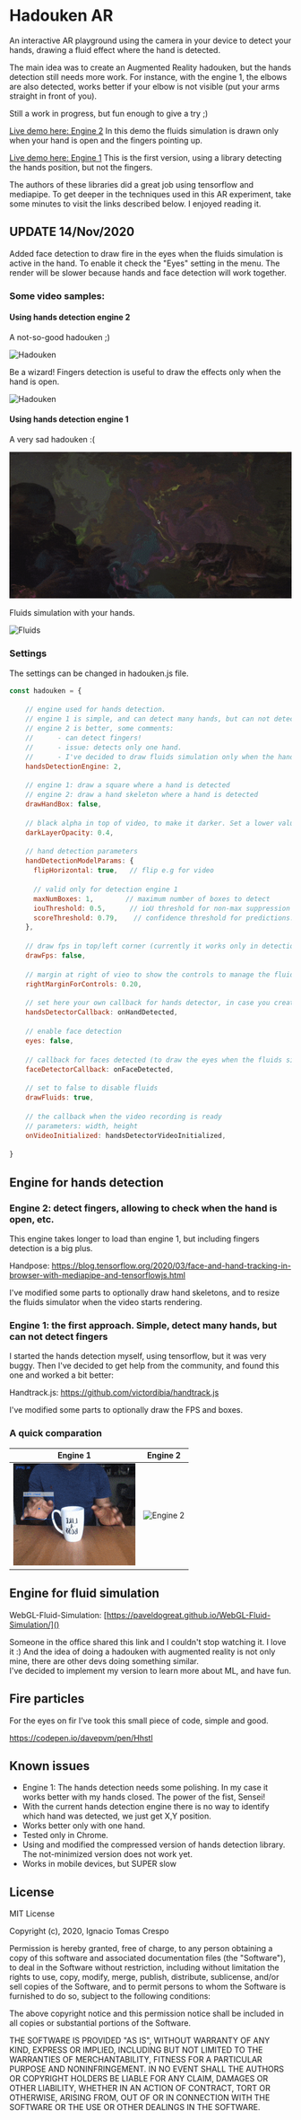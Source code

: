 
# Hadouken AR

An interactive AR playground using the camera in your device to detect your hands, drawing a fluid effect where the hand is detected.

The main idea was to create an Augmented Reality hadouken, but the hands detection still needs more work.
For instance, with the engine 1, the elbows are also detected, works better if your elbow is not visible (put your arms straight in front of you).

Still a work in progress, but fun enough to give a try ;)

[Live demo here: Engine 2](https://ignaciotcrespo.github.io/hadouken-AR-engine2/)
In this demo the fluids simulation is drawn only when your hand is open and the fingers pointing up.

[Live demo here: Engine 1](https://ignaciotcrespo.github.io/hadouken-ar/)
This is the first version, using a library detecting the hands position, but not the fingers.

The authors of these libraries did a great job using tensorflow and mediapipe. To get deeper in the techniques used in this AR experiment, take some minutes to visit the links described below.
I enjoyed reading it.

## UPDATE 14/Nov/2020

Added face detection to draw fire in the eyes when the fluids simulation is active in the hand. To enable it check the "Eyes" setting in the menu.
The render will be slower because hands and face detection will work together.

### Some video samples:

#### Using hands detection engine 2

A not-so-good hadouken ;)

![Hadouken](videos/hadouken-engine2.gif)

Be a wizard! Fingers detection is useful to draw the effects only when the hand is open.

![Hadouken](videos/hand-engine2.gif)

#### Using hands detection engine 1

A very sad hadouken :( 

![Hadouken](videos/hadouken1.gif)

Fluids simulation with your hands.

![Fluids](videos/fluids.gif)

### Settings

The settings can be changed in hadouken.js file.
```javascript
const hadouken = {

    // engine used for hands detection.
    // engine 1 is simple, and can detect many hands, but can not detect fingers.
    // engine 2 is better, some comments:
    //      - can detect fingers!
    //      - issue: detects only one hand.
    //      - I've decided to draw fluids simulation only when the hand is open, with the fingers up. It has a "wizard" feeling.
    handsDetectionEngine: 2,

    // engine 1: draw a square where a hand is detected
    // engine 2: draw a hand skeleton where a hand is detected
    drawHandBox: false,

    // black alpha in top of video, to make it darker. Set a lower value to make the video clearer.
    darkLayerOpacity: 0.4,

    // hand detection parameters
    handDetectionModelParams: {
      flipHorizontal: true,   // flip e.g for video

      // valid only for detection engine 1
      maxNumBoxes: 1,        // maximum number of boxes to detect
      iouThreshold: 0.5,      // ioU threshold for non-max suppression
      scoreThreshold: 0.79,    // confidence threshold for predictions.
    },

    // draw fps in top/left corner (currently it works only in detection engine 1)
    drawFps: false,

    // margin at right of vieo to show the controls to manage the fluid effects.
    rightMarginForControls: 0.20,

    // set here your own callback for hands detector, in case you create your own detector.
    handsDetectorCallback: onHandDetected,

    // enable face detection
    eyes: false,

    // callback for faces detected (to draw the eyes when the fluids simulation is active in the hand)
    faceDetectorCallback: onFaceDetected,

    // set to false to disable fluids
    drawFluids: true,

    // the callback when the video recording is ready
    // parameters: width, height
    onVideoInitialized: handsDetectorVideoInitialized,

}
```

## Engine for hands detection

### Engine 2: detect fingers, allowing to check when the hand is open, etc.

This engine takes longer to load than engine 1, but including fingers detection is a big plus.

Handpose: <https://blog.tensorflow.org/2020/03/face-and-hand-tracking-in-browser-with-mediapipe-and-tensorflowjs.html>

I've modified some parts to optionally draw hand skeletons, and to resize the fluids simulator when the video starts rendering.

### Engine 1: the first approach. Simple, detect many hands, but can not detect fingers

I started the hands detection myself, using tensorflow, but it was very buggy.
Then I've decided to get help from the community, and found this one and worked a bit better:

Handtrack.js: <https://github.com/victordibia/handtrack.js>

I've modified some parts to optionally draw the FPS and boxes.

### A quick comparation

Engine 1 | Engine 2
--- | ---
![Engine 1](videos/engine1.gif) | ![Engine 2](videos/hand_trimmed.gif)

## Engine for fluid simulation

WebGL-Fluid-Simulation: [https://paveldogreat.github.io/WebGL-Fluid-Simulation/]()

Someone in the office shared this link and I couldn't stop watching it. I love it :)
And the idea of doing a hadouken with augmented reality is not only mine, there are other devs doing something similar.  
I've decided to implement my version to learn more about ML, and have fun.

## Fire particles

For the eyes on fir I've took this small piece of code, simple and good.

<https://codepen.io/davepvm/pen/Hhstl>

## Known issues

* Engine 1: The hands detection needs some polishing. In my case it works better with my hands closed. The power of the fist, Sensei!
* With the current hands detection engine there is no way to identify which hand was detected, we just get X,Y position.
* Works better only with one hand.
* Tested only in Chrome.
* Using and modified the compressed version of hands detection library. The not-minimized version does not work yet.
* Works in mobile devices, but SUPER slow

## License

MIT License

Copyright (c), 2020, Ignacio Tomas Crespo

Permission is hereby granted, free of charge, to any person obtaining a copy
of this software and associated documentation files (the "Software"), to deal
in the Software without restriction, including without limitation the rights
to use, copy, modify, merge, publish, distribute, sublicense, and/or sell
copies of the Software, and to permit persons to whom the Software is
furnished to do so, subject to the following conditions:

The above copyright notice and this permission notice shall be included in all
copies or substantial portions of the Software.

THE SOFTWARE IS PROVIDED "AS IS", WITHOUT WARRANTY OF ANY KIND, EXPRESS OR
IMPLIED, INCLUDING BUT NOT LIMITED TO THE WARRANTIES OF MERCHANTABILITY,
FITNESS FOR A PARTICULAR PURPOSE AND NONINFRINGEMENT. IN NO EVENT SHALL THE
AUTHORS OR COPYRIGHT HOLDERS BE LIABLE FOR ANY CLAIM, DAMAGES OR OTHER
LIABILITY, WHETHER IN AN ACTION OF CONTRACT, TORT OR OTHERWISE, ARISING FROM,
OUT OF OR IN CONNECTION WITH THE SOFTWARE OR THE USE OR OTHER DEALINGS IN THE
SOFTWARE.
